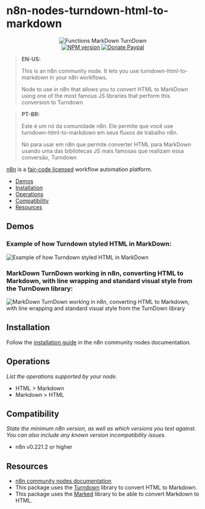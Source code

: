 # n8n-nodes-turndown-html-to-markdown

<p align="center">
    <img src="https://i.imgur.com/OoBh1ro.png" alt="Functions MarkDown TurnDown"/>
    <br/>
    <a href="https://www.npmjs.com/package/n8n-nodes-turndown-html-to-markdown"><img src="https://img.shields.io/npm/v/n8n-nodes-turndown-html-to-markdown.svg?logo=npm" alt="NPM version"/></a>
    <a href="https://www.paypal.com/donate/?hosted_button_id=ZVM72L27GZNSE"><img src="https://img.shields.io/badge/Donate-PayPal-green.svg" alt="Donate Paypal"/></a>
    <br/>
</p>

> **EN-US:**
>  
> This is an n8n community node. It lets you use turndown-html-to-markdown in your n8n workflows.
> 
> Node to use in n8n that allows you to convert HTML to MarkDown using one of the most famous JS libraries that perform this conversion to Turndown

> **PT-BR:**
>  
> Este é um nó da comunidade n8n. Ele permite que você use turndown-html-to-markdown em seus fluxos de trabalho n8n.
> 
> Nó para usar em n8n que permite converter HTML para MarkDown usando uma das bibliotecas JS mais famosas que realizam essa conversão, Turndown

[n8n](https://n8n.io/) is a [fair-code licensed](https://docs.n8n.io/reference/license/) workflow automation platform.

* [Demos](#demos)  
* [Installation](#installation)  
* [Operations](#operations)  
* [Compatibility](#compatibility)  
* [Resources](#resources)  

## Demos
### Example of how Turndown styled HTML in MarkDown:
![Example of how Turndown styled HTML in MarkDown](https://i.imgur.com/CD9R8mc.png)
### MarkDown TurnDown working in n8n, converting HTML to Markdown, with line wrapping and standard visual style from the TurnDown library:
![MarkDown TurnDown working in n8n, converting HTML to Markdown, with line wrapping and standard visual style from the TurnDown library](https://i.imgur.com/93yZGt3.png)


## Installation

Follow the [installation guide](https://docs.n8n.io/integrations/community-nodes/installation/gui-install/#install-a-community-node) in the n8n community nodes documentation.

## Operations

_List the operations supported by your node._
- HTML > Markdown
- Markdown > HTML

## Compatibility

_State the minimum n8n version, as well as which versions you test against. You can also include any known version incompatibility issues._
- n8n v0.221.2 or higher

## Resources

* [n8n community nodes documentation](https://docs.n8n.io/integrations/community-nodes/)
* This package uses the [Turndown](https://github.com/mixmark-io/turndown) library to convert HTML to Markdown.
* This package uses the [Marked](https://github.com/markedjs/marked) library to be able to convert Markdown to HTML.

